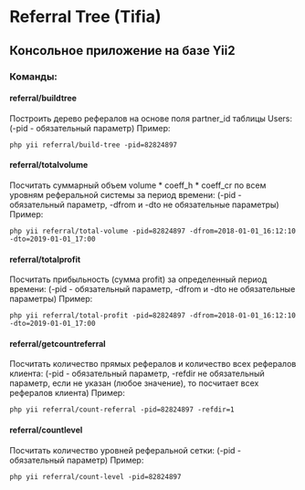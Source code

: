 # Referral Tree (Tifia)

## Консольное приложение на базе Yii2

### Команды:

#### referral/buildtree
Построить дерево рефералов на основе поля partner_id таблицы Users:
(-pid - обязательный параметр) Пример:

 `php yii referral/build-tree -pid=82824897`


#### referral/totalvolume
Посчитать суммарный объем volume * coeff_h * coeff_cr по всем уровням реферальной системы за период времени:
(-pid - обязательный параметр, -dfrom и -dto не обязательные параметры) Пример:

`php yii referral/total-volume -pid=82824897 -dfrom=2018-01-01_16:12:10 -dto=2019-01-01_17:00`


#### referral/totalprofit
Посчитать прибыльность (сумма profit) за определенный период времени:
(-pid - обязательный параметр, -dfrom и -dto не обязательные параметры) Пример:

`php yii referral/total-profit -pid=82824897 -dfrom=2018-01-01_16:12:10 -dto=2019-01-01_17:00`


#### referral/getcountreferral
Посчитать количество прямых рефералов и количество всех рефералов клиента:
(-pid - обязательный параметр, -refdir не обязательный параметр, если не указан (любое значение), то посчитает всех рефералов клиента) Пример:

`php yii referral/count-referral -pid=82824897 -refdir=1`


#### referral/countlevel
Посчитать количество уровней реферальной сетки:
(-pid - обязательный параметр) Пример:

`php yii referral/count-level -pid=82824897`

